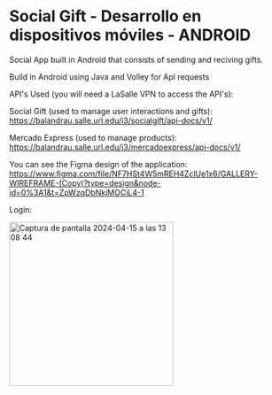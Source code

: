# Social Gift - Desarrollo en dispositivos móviles - ANDROID
Social App built in Android that consists of sending and reciving gifts.

Build in Android using Java and Volley for Api requests

API's Used (you will need a LaSalle VPN to access the API's):

Social Gift (used to manage user interactions and gifts): https://balandrau.salle.url.edu/i3/socialgift/api-docs/v1/

Mercado Express (used to manage products): https://balandrau.salle.url.edu/i3/mercadoexpress/api-docs/v1/

You can see the Figma design of the application: https://www.figma.com/file/NF7HSt4W5mREH4ZclUe1x6/GALLERY-WIREFRAME-(Copy)?type=design&node-id=0%3A1&t=ZpWzqDbNkjMOCiL4-1


Login:

<img width="296" alt="Captura de pantalla 2024-04-15 a las 13 08 44" src="https://github.com/OscarRD22/Social_Gift/assets/118936787/2397c5f6-3aa3-4a1b-86b4-00aafc5f6656">

